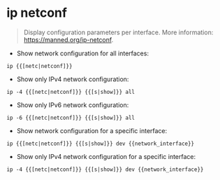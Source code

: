 # ip netconf

> Display configuration parameters per interface.
> More information: <https://manned.org/ip-netconf>.

- Show network configuration for all interfaces:

`ip {{[netc|netconf]}}`

- Show only IPv4 network configuration:

`ip -4 {{[netc|netconf]}} {{[s|show]}} all`

- Show only IPv6 network configuration:

`ip -6 {{[netc|netconf]}} {{[s|show]}} all`

- Show network configuration for a specific interface:

`ip {{[netc|netconf]}} {{[s|show]}} dev {{network_interface}}`

- Show only IPv4 network configuration for a specific interface:

`ip -4 {{[netc|netconf]}} {{[s|show]}} dev {{network_interface}}`
